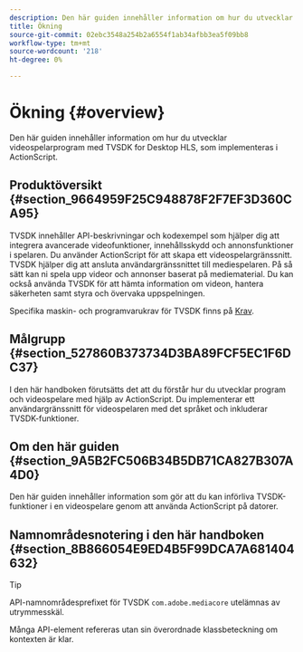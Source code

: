 ```yaml
---
description: Den här guiden innehåller information om hur du utvecklar videospelarprogram med TVSDK for Desktop HLS, som implementeras i ActionScript.
title: Ökning
source-git-commit: 02ebc3548a254b2a6554f1ab34afbb3ea5f09bb8
workflow-type: tm+mt
source-wordcount: '218'
ht-degree: 0%

---
```


# Ökning {#overview}

Den här guiden innehåller information om hur du utvecklar videospelarprogram med TVSDK for Desktop HLS, som implementeras i ActionScript.

## Produktöversikt {#section_9664959F25C948878F2F7EF3D360CA95}

TVSDK innehåller API-beskrivningar och kodexempel som hjälper dig att integrera avancerade videofunktioner, innehållsskydd och annonsfunktioner i spelaren. Du använder ActionScript för att skapa ett videospelargränssnitt. TVSDK hjälper dig att ansluta användargränssnittet till mediespelaren. På så sätt kan ni spela upp videor och annonser baserat på mediematerial. Du kan också använda TVSDK för att hämta information om videon, hantera säkerheten samt styra och övervaka uppspelningen.

Specifika maskin- och programvarukrav för TVSDK finns på [Krav](../../c-psdk-dhls-1.4-introduction/overview-prod-audience-guide/requirements/r-psdk-dhls-1.4-requirements-system.md).

## Målgrupp {#section_527860B373734D3BA89FCF5EC1F6DC37}

I den här handboken förutsätts det att du förstår hur du utvecklar program och videospelare med hjälp av ActionScript. Du implementerar ett användargränssnitt för videospelaren med det språket och inkluderar TVSDK-funktioner.

## Om den här guiden {#section_9A5B2FC506B34B5DB71CA827B307A4D0}

Den här guiden innehåller information som gör att du kan införliva TVSDK-funktioner i en videospelare genom att använda ActionScript på datorer.

## Namnområdesnotering i den här handboken {#section_8B866054E9ED4B5F99DCA7A681404632}

>[!TIP]
>
>API-namnområdesprefixet för TVSDK `com.adobe.mediacore` utelämnas av utrymmesskäl.
>
>Många API-element refereras utan sin överordnade klassbeteckning om kontexten är klar.

